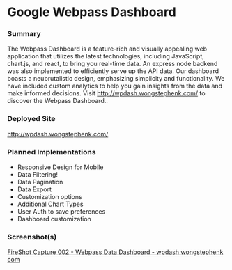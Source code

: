 # Google Webpass Dashboard

### Summary

The Webpass Dashboard is a feature-rich and visually appealing web application that utilizes the latest technologies, including JavaScript, chart.js, and react, to bring you real-time data. An express node backend was also implemented to efficiently serve up the API data. Our dashboard boasts a neubrutalistic design, emphasizing simplicity and functionality. We have included custom analytics to help you gain insights from the data and make informed decisions. Visit http://wpdash.wongstephenk.com/ to discover the Webpass Dashboard..

### Deployed Site

http://wpdash.wongstephenk.com/

### Planned Implementations

- Responsive Design for Mobile
- Data Filtering!
- Data Pagination
- Data Export
- Customization options
- Additional Chart Types
- User Auth to save preferences
- Dashboard customization

### Screenshot(s)

[FireShot Capture 002 - Webpass Data Dashboard - wpdash wongstephenk com](https://user-images.githubusercontent.com/20288105/209023208-4e55b17b-0ec4-49f7-ab54-9596c4825010.jpg)

